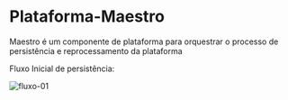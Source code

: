 # Plataforma-Maestro
Maestro é um componente de plataforma para orquestrar o processo de persistência e reprocessamento da plataforma

Fluxo Inicial de persistência:

![fluxo-01](https://www.planttext.com/plantuml/img/TP4zRiCm38LtdOAZSmLdQ8QcG8OMGTAn2slHAG5PSaHPIC_JeGV9nKh9HMkaAA51uC_x7gMD98nf6fmnYPCZU73J9S3ESyVeO6V99-wvGq1ueev4sA8bq7EWCOQImK6R0hnuU4II50CSAMRkI5F6L80nxK6dNmcskJRh_9wYi2JoIbeR3UwXUQO1uetmIBxOg53KKiRhv_KZtAqWlP67HdXO6T1eJnD6Yq0_Z77103yD23qxB1KIhIcNd10qNlMgHhkda-ugm5wDbp61yrJGMPq9nOKxgpKVu9wb2vdUrzL3MM9xASobn8WH5vFnhtT52xgiBdyz_lSGCgDkh1U9uooXfiA0xB_xlEM-tinyBI4fZCPiDA6V_mK0 "Fluxo Inicial")


